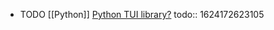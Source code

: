 - TODO [[Python]] [Python TUI library?](https://twitter.com/simonw/status/1406336417500860423)
  todo:: 1624172623105